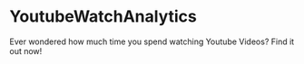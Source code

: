 # YoutubeWatchAnalytics
Ever wondered how much time you spend watching Youtube Videos? Find it out now!
